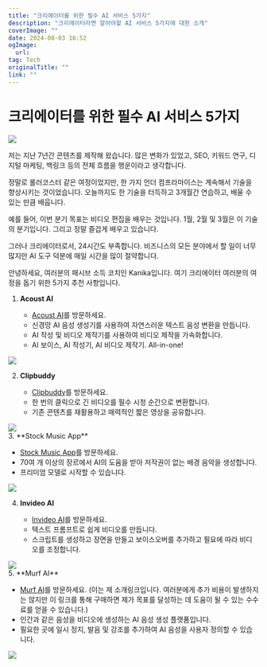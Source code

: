 ```yaml
---
title: "크리에이터를 위한 필수 AI 서비스 5가지"
description: "크리에이터라면 알아야할 AI 서비스 5가지에 대한 소개"
coverImage: ""
date: 2024-08-03 16:52
ogImage: 
  url: 
tag: Tech
originalTitle: ""
link: ""
---
```




# 크리에이터를 위한 필수 AI 서비스 5가지

<img src="./img/5-AI-Tools-That-Every-Creator-Must-Have_0.png" />

저는 지난 7년간 콘텐츠를 제작해 왔습니다. 많은 변화가 있었고, SEO, 키워드 연구, 디지털 마케팅, 백링크 등의 전체 흐름을 행운이라고 생각합니다.

정말로 롤러코스터 같은 여정이었지만, 한 가지 언더 컴프라마이스는 계속해서 기술을 향상시키는 것이었습니다. 오늘까지도 한 기술을 터득하고 3개월간 연습하고, 배울 수 있는 만큼 배웁니다.

예를 들어, 이번 분기 목표는 비디오 편집을 배우는 것입니다. 1월, 2월 및 3월은 이 기술의 분기입니다. 그리고 정말 즐겁게 배우고 있습니다.

그러나 크리에이터로서, 24시간도 부족합니다. 비즈니스의 모든 분야에서 할 일이 너무 많지만 AI 도구 덕분에 매일 시간을 많이 절약합니다.

안녕하세요, 여러분의 패시브 소득 코치인 Kanika입니다. 여기 크리에이터 여러분의 여정을 돕기 위한 5가지 추천 사항입니다.

<div class="content-ad"></div>

1. **Acoust AI**

   - [Acoust AI](https://www.acoust.io/)를 방문하세요.
   - 신경망 AI 음성 생성기를 사용하여 자연스러운 텍스트 음성 변환을 만듭니다.
   - AI 작성 및 비디오 제작기를 사용하여 비디오 제작을 가속화합니다.
   - AI 보이스, AI 작성기, AI 비디오 제작기. All-in-one!

<img src="./img/5-AI-Tools-That-Every-Creator-Must-Have_1.png" />

2. **Clipbuddy**

   - [Clipbuddy](https://clipbuddy.io/)를 방문하세요.
   - 한 번의 클릭으로 긴 비디오를 필수 시청 순간으로 변환합니다.
   - 기존 콘텐츠를 재활용하고 매력적인 짧은 영상을 공유합니다.

<img src="./img/5-AI-Tools-That-Every-Creator-Must-Have_2.png" />

<div class="content-ad"></div> 3. **Stock Music App**

- [Stock Music App](https://www.stockmusic.app/)를 방문하세요.
- 70여 개 이상의 장르에서 AI의 도움을 받아 저작권이 없는 배경 음악을 생성합니다.
- 프리미엄 모델로 시작할 수 있습니다.

<img src="./img/5-AI-Tools-That-Every-Creator-Must-Have_3.png" />

4. **Invideo AI**

   - [Invideo AI](https://invideo.io/)를 방문하세요.
   - 텍스트 프롬프트로 쉽게 비디오를 만듭니다.
   - 스크립트를 생성하고 장면을 만들고 보이스오버를 추가하고 필요에 따라 비디오를 조정합니다.

<img src="./img/5-AI-Tools-That-Every-Creator-Must-Have_4.png" />

<div class="content-ad"></div> 5. **Murf AI**

- [Murf AI](https://murf.ai/?lmref=alPPlg)를 방문하세요. (이는 제 소개링크입니다. 여러분에게 추가 비용이 발생하지는 않지만 이 링크를 통해 구매하면 제가 목표를 달성하는 데 도움이 될 수 있는 수수료를 얻을 수 있습니다.)
- 인간과 같은 음성을 비디오에 생성하는 AI 음성 생성 플랫폼입니다.
- 필요한 곳에 일시 정지, 발음 및 강조를 추가하여 AI 음성을 사용자 정의할 수 있습니다.

<img src="./img/5-AI-Tools-That-Every-Creator-Must-Have_5.png" />
